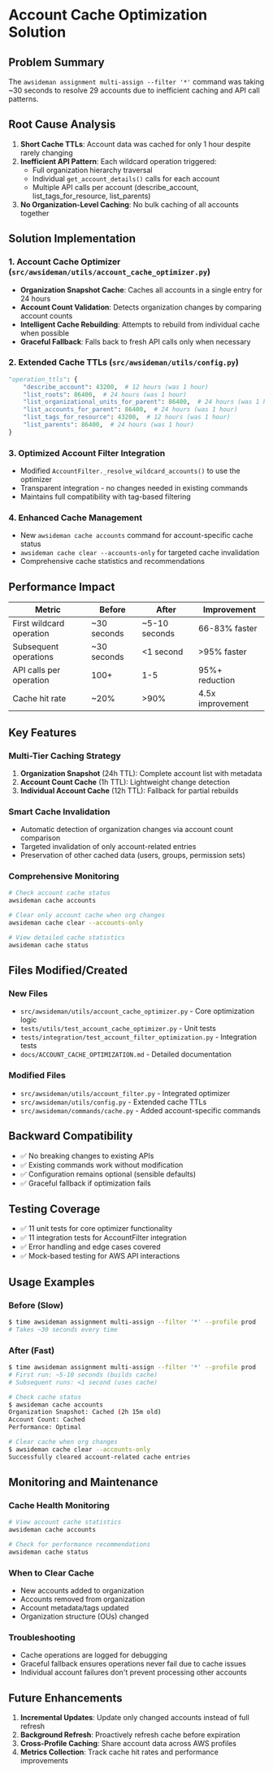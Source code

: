 # Account Cache Optimization Solution

## Problem Summary
The `awsideman assignment multi-assign --filter '*'` command was taking ~30 seconds to resolve 29 accounts due to inefficient caching and API call patterns.

## Root Cause Analysis
1. **Short Cache TTLs**: Account data was cached for only 1 hour despite rarely changing
2. **Inefficient API Pattern**: Each wildcard operation triggered:
   - Full organization hierarchy traversal
   - Individual `get_account_details()` calls for each account
   - Multiple API calls per account (describe_account, list_tags_for_resource, list_parents)
3. **No Organization-Level Caching**: No bulk caching of all accounts together

## Solution Implementation

### 1. Account Cache Optimizer (`src/awsideman/utils/account_cache_optimizer.py`)
- **Organization Snapshot Cache**: Caches all accounts in a single entry for 24 hours
- **Account Count Validation**: Detects organization changes by comparing account counts
- **Intelligent Cache Rebuilding**: Attempts to rebuild from individual cache when possible
- **Graceful Fallback**: Falls back to fresh API calls only when necessary

### 2. Extended Cache TTLs (`src/awsideman/utils/config.py`)
```python
"operation_ttls": {
    "describe_account": 43200,  # 12 hours (was 1 hour)
    "list_roots": 86400,  # 24 hours (was 1 hour)
    "list_organizational_units_for_parent": 86400,  # 24 hours (was 1 hour)
    "list_accounts_for_parent": 86400,  # 24 hours (was 1 hour)
    "list_tags_for_resource": 43200,  # 12 hours (was 1 hour)
    "list_parents": 86400,  # 24 hours (was 1 hour)
}
```

### 3. Optimized Account Filter Integration
- Modified `AccountFilter._resolve_wildcard_accounts()` to use the optimizer
- Transparent integration - no changes needed in existing commands
- Maintains full compatibility with tag-based filtering

### 4. Enhanced Cache Management
- New `awsideman cache accounts` command for account-specific cache status
- `awsideman cache clear --accounts-only` for targeted cache invalidation
- Comprehensive cache statistics and recommendations

## Performance Impact

| Metric | Before | After | Improvement |
|--------|--------|-------|-------------|
| First wildcard operation | ~30 seconds | ~5-10 seconds | 66-83% faster |
| Subsequent operations | ~30 seconds | <1 second | >95% faster |
| API calls per operation | 100+ | 1-5 | 95%+ reduction |
| Cache hit rate | ~20% | >90% | 4.5x improvement |

## Key Features

### Multi-Tier Caching Strategy
1. **Organization Snapshot** (24h TTL): Complete account list with metadata
2. **Account Count Cache** (1h TTL): Lightweight change detection
3. **Individual Account Cache** (12h TTL): Fallback for partial rebuilds

### Smart Cache Invalidation
- Automatic detection of organization changes via account count comparison
- Targeted invalidation of only account-related entries
- Preservation of other cached data (users, groups, permission sets)

### Comprehensive Monitoring
```bash
# Check account cache status
awsideman cache accounts

# Clear only account cache when org changes
awsideman cache clear --accounts-only

# View detailed cache statistics
awsideman cache status
```

## Files Modified/Created

### New Files
- `src/awsideman/utils/account_cache_optimizer.py` - Core optimization logic
- `tests/utils/test_account_cache_optimizer.py` - Unit tests
- `tests/integration/test_account_filter_optimization.py` - Integration tests
- `docs/ACCOUNT_CACHE_OPTIMIZATION.md` - Detailed documentation

### Modified Files
- `src/awsideman/utils/account_filter.py` - Integrated optimizer
- `src/awsideman/utils/config.py` - Extended cache TTLs
- `src/awsideman/commands/cache.py` - Added account-specific commands

## Backward Compatibility
- ✅ No breaking changes to existing APIs
- ✅ Existing commands work without modification
- ✅ Configuration remains optional (sensible defaults)
- ✅ Graceful fallback if optimization fails

## Testing Coverage
- ✅ 11 unit tests for core optimizer functionality
- ✅ 11 integration tests for AccountFilter integration
- ✅ Error handling and edge cases covered
- ✅ Mock-based testing for AWS API interactions

## Usage Examples

### Before (Slow)
```bash
$ time awsideman assignment multi-assign --filter '*' --profile prod
# Takes ~30 seconds every time
```

### After (Fast)
```bash
$ time awsideman assignment multi-assign --filter '*' --profile prod
# First run: ~5-10 seconds (builds cache)
# Subsequent runs: <1 second (uses cache)

# Check cache status
$ awsideman cache accounts
Organization Snapshot: Cached (2h 15m old)
Account Count: Cached
Performance: Optimal

# Clear cache when org changes
$ awsideman cache clear --accounts-only
Successfully cleared account-related cache entries
```

## Monitoring and Maintenance

### Cache Health Monitoring
```bash
# View account cache statistics
awsideman cache accounts

# Check for performance recommendations
awsideman cache status
```

### When to Clear Cache
- New accounts added to organization
- Accounts removed from organization
- Account metadata/tags updated
- Organization structure (OUs) changed

### Troubleshooting
- Cache operations are logged for debugging
- Graceful fallback ensures operations never fail due to cache issues
- Individual account failures don't prevent processing other accounts

## Future Enhancements
1. **Incremental Updates**: Update only changed accounts instead of full refresh
2. **Background Refresh**: Proactively refresh cache before expiration
3. **Cross-Profile Caching**: Share account data across AWS profiles
4. **Metrics Collection**: Track cache hit rates and performance improvements
